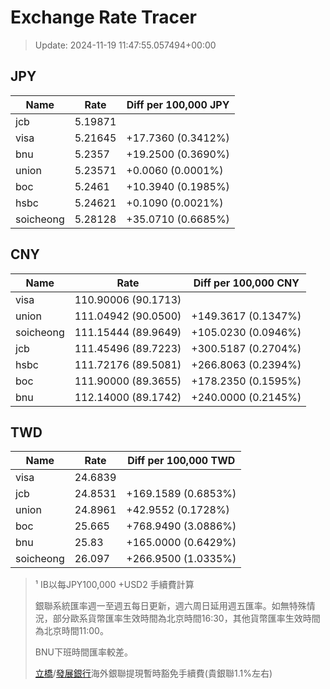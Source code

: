 # Exchange Rate Tracer

> Update: 2024-11-19 11:47:55.057494+00:00

## JPY

| Name      |    Rate | Diff per 100,000 JPY   |
|-----------|---------|------------------------|
| jcb       | 5.19871 |                        |
| visa      | 5.21645 | +17.7360 (0.3412%)     |
| bnu       | 5.2357  | +19.2500 (0.3690%)     |
| union     | 5.23571 | +0.0060 (0.0001%)      |
| boc       | 5.2461  | +10.3940 (0.1985%)     |
| hsbc      | 5.24621 | +0.1090 (0.0021%)      |
| soicheong | 5.28128 | +35.0710 (0.6685%)     |

## CNY

| Name      | Rate                | Diff per 100,000 CNY   |
|-----------|---------------------|------------------------|
| visa      | 110.90006	(90.1713) |                        |
| union     | 111.04942	(90.0500) | +149.3617 (0.1347%)    |
| soicheong | 111.15444	(89.9649) | +105.0230 (0.0946%)    |
| jcb       | 111.45496	(89.7223) | +300.5187 (0.2704%)    |
| hsbc      | 111.72176	(89.5081) | +266.8063 (0.2394%)    |
| boc       | 111.90000	(89.3655) | +178.2350 (0.1595%)    |
| bnu       | 112.14000	(89.1742) | +240.0000 (0.2145%)    |

## TWD

| Name      |    Rate | Diff per 100,000 TWD   |
|-----------|---------|------------------------|
| visa      | 24.6839 |                        |
| jcb       | 24.8531 | +169.1589 (0.6853%)    |
| union     | 24.8961 | +42.9552 (0.1728%)     |
| boc       | 25.665  | +768.9490 (3.0886%)    |
| bnu       | 25.83   | +165.0000 (0.6429%)    |
| soicheong | 26.097  | +266.9500 (1.0335%)    |


> ¹ IB以每JPY100,000 +USD2 手續費計算
>
> 銀聯系統匯率週一至週五每日更新，週六周日延用週五匯率。如無特殊情況，部分歐系貨幣匯率生效時間為北京時間16:30，其他貨幣匯率生效時間為北京時間11:00。
>
> BNU下班時間匯率較差。
>
> [立橋](https://www.wlbank.com.mo/uploads/ueditor/file/20181211/1544536513900230.pdf)/[發展銀行](https://www.mdb.com.mo/Service_Charges_20230728.pdf)海外銀聯提現暫時豁免手續費(貴銀聯1.1%左右)

